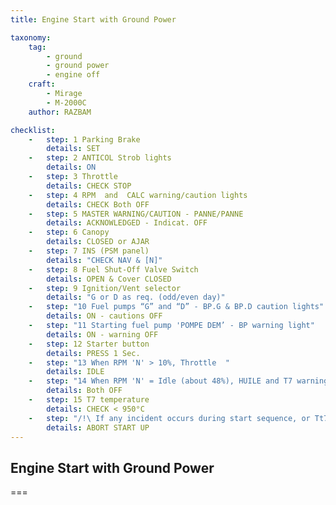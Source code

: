 ```yaml
---
title: Engine Start with Ground Power

taxonomy:
    tag:
        - ground
        - ground power
        - engine off
    craft:
        - Mirage
        - M-2000C
    author: RAZBAM

checklist:
    -   step: 1 Parking Brake     
        details: SET 
    -   step: 2 ANTICOL Strob lights      
        details: ON  
    -   step: 3 Throttle      
        details: CHECK STOP  
    -   step: 4 RPM  and  CALC warning/caution lights      
        details: CHECK Both OFF  
    -   step: 5 MASTER WARNING/CAUTION - PANNE/PANNE      
        details: ACKNOWLEDGED - Indicat. OFF  
    -   step: 6 Canopy      
        details: CLOSED or AJAR  
    -   step: 7 INS (PSM panel)      
        details: "CHECK NAV & [N]" 
    -   step: 8 Fuel Shut-Off Valve Switch      
        details: OPEN & Cover CLOSED  
    -   step: 9 Ignition/Vent selector      
        details: "G or D as req. (odd/even day)"
    -   step: "10 Fuel pumps “G” and “D” - BP.G & BP.D caution lights"     
        details: ON - cautions OFF  
    -   step: "11 Starting fuel pump 'POMPE DEM’ - BP warning light"      
        details: ON - warning OFF  
    -   step: 12 Starter button      
        details: PRESS 1 Sec.  
    -   step: "13 When RPM 'N' > 10%, Throttle  "    
        details: IDLE  
    -   step: "14 When RPM 'N' = Idle (about 48%), HUILE and T7 warning lights"     
        details: Both OFF  
    -   step: 15 T7 temperature      
        details: CHECK < 950°C    
    -   step: "/!\ If any incident occurs during start sequence, or Tt7 peaks > 950°C"    
        details: ABORT START UP
---
```


## Engine Start with Ground Power

===
